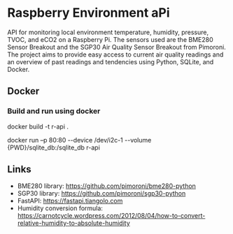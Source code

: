# Raspberry Environment aPi

API for monitoring local environment temperature, humidity, pressure, TVOC, and eCO2 on a Raspberry Pi. The sensors used are the BME280 Sensor Breakout and the SGP30 Air Quality Sensor Breakout from Pimoroni. The project aims to provide easy access to current air quality readings and an overview of past readings and tendencies using Python, SQLite, and Docker.

## Docker

### Build and run using docker

docker build -t r-api .

docker run –p 80:80 --device /dev/i2c-1 --volume {PWD}/sqlite_db:/sqlite_db r-api

## Links
* BME280 library: https://github.com/pimoroni/bme280-python
* SGP30 library: https://github.com/pimoroni/sgp30-python
* FastAPI: https://fastapi.tiangolo.com
* Humidity conversion formula: https://carnotcycle.wordpress.com/2012/08/04/how-to-convert-relative-humidity-to-absolute-humidity
